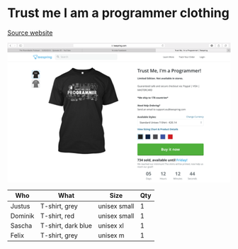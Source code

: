 # Trust me I am a programmer clothing

[Source website][source]

[![Screenshot](/images/tprog.png)][source]

[source]: https://teespring.com/tprog

|   Who   |     What           |     Size     | Qty |
|---------|--------------------|--------------|-----|
| Justus  | T-shirt, grey      | unisex small |  1  |
| Dominik | T-shirt, red       | unisex small |  1  |
| Sascha  | T-shirt, dark blue | unisex xl    |  1  |
| Felix   | T-shirt, grey      | unisex m     |  1  |
